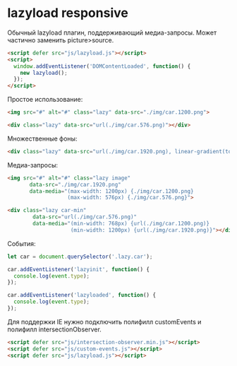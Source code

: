 # lazyload responsive
Обычный lazyload плагин, поддерживающий медиа-запросы. Может частично заменить picture>source.
```html
<script defer src="js/lazyload.js"></script>
<script>
  window.addEventListener('DOMContentLoaded', function() {
    new lazyload();
  });
</script>
```
Простое использование:
```html
<img src="#" alt="#" class="lazy" data-src="./img/car.1200.png">

<div class="lazy" data-src="url(./img/car.576.png)"></div>
```
Множественные фоны:
```html
<div class="lazy" data-src="url(./img/car.1920.png), linear-gradient(to top, red, black)"></div>
```
Медиа-запросы:
```html
<img src="#" alt="#" class="lazy image"
       data-src="./img/car.1920.png"
       data-media="(max-width: 1200px) {./img/car.1200.png}
                   (max-width: 576px) {./img/car.576.png}">

<div class="lazy car-min"
        data-src="url(./img/car.576.png)"
        data-media="(min-width: 768px) {url(./img/car.1200.png)}
                    (min-width: 1200px) {url(./img/car.1920.png)}"></div>
```
События:
```javascript
let car = document.querySelector('.lazy.car');

car.addEventListener('lazyinit', function() {
  console.log(event.type);
});

car.addEventListener('lazyloaded', function() {
  console.log(event.type);
});
```
Для поддержки IE нужно подключить полифилл customEvents и полифилл intersectionObserver.
```html
<script defer src="js/intersection-observer.min.js"></script>
<script defer src="js/custom-events.js"></script>
<script defer src="js/lazyload.js"></script>
```
